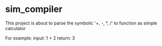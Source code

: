 # sim_compiler

This project is about to parse the symbolic '+, -, *, /' to function as simple calculator

For example:
    input: 1 + 2 
    return: 3
    